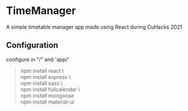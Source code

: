 # TimeManager
 A simple timetable manager app made using React during CuHacks 2021


## Configuration  

configure in "/" and 'app/'  

> npm install react \  
> npm install express \  
> npm install sass \  
> npm install fullcalendar \  
> npm install mongoose \
> npm install material-ui
